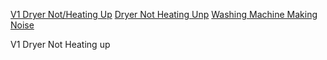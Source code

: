 [V1 Dryer Not/Heating Up](https://github.com/rhinobotsolution/HomeServiceBuzz.com/blob/main/post/dryer-not-heating-11.md)
[Dryer Not Heating Unp](https://github.com/rhinobotsolution/HomeServiceBuzz.com/blob/main/post/noise-whashing-machine-10.md)
[Washing Machine Making Noise ](https://github.com/rhinobotsolutionz/HomeServiceBuzz.com/blob/main/post/noisy-washing-machine-10.md)

V1 Dryer Not Heating up 
